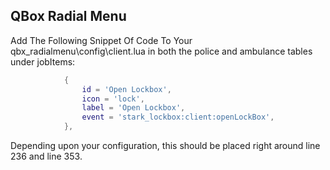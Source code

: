## QBox Radial Menu
Add The Following Snippet Of Code To Your qbx_radialmenu\config\client.lua in both the police and ambulance tables under jobItems:

```lua
            {
                id = 'Open Lockbox',
                icon = 'lock',
                label = 'Open Lockbox',
                event = 'stark_lockbox:client:openLockBox',
            },
```

Depending upon your configuration, this should be placed right around line 236 and line 353.